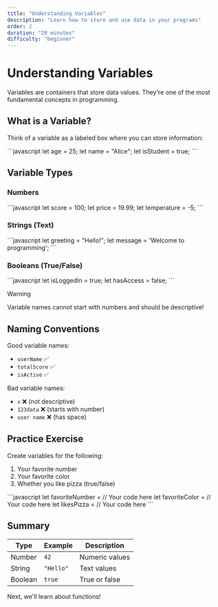 ```yaml
---
title: "Understanding Variables"
description: "Learn how to store and use data in your programs"
order: 2
duration: "20 minutes"
difficulty: "beginner"
---
```


# Understanding Variables

Variables are containers that store data values. They're one of the most fundamental concepts in programming.

## What is a Variable?

Think of a variable as a labeled box where you can store information:

\`\`\`javascript
let age = 25;
let name = "Alice";
let isStudent = true;
\`\`\`

## Variable Types

### Numbers
\`\`\`javascript
let score = 100;
let price = 19.99;
let temperature = -5;
\`\`\`

### Strings (Text)
\`\`\`javascript
let greeting = "Hello!";
let message = 'Welcome to programming';
\`\`\`

### Booleans (True/False)
\`\`\`javascript
let isLoggedIn = true;
let hasAccess = false;
\`\`\`

> [!WARNING]
> Variable names cannot start with numbers and should be descriptive!

## Naming Conventions

Good variable names:
- `userName` ✅
- `totalScore` ✅
- `isActive` ✅

Bad variable names:
- `x` ❌ (not descriptive)
- `123data` ❌ (starts with number)
- `user name` ❌ (has space)

## Practice Exercise

Create variables for the following:
1. Your favorite number
2. Your favorite color
3. Whether you like pizza (true/false)

\`\`\`javascript
let favoriteNumber = // Your code here
let favoriteColor = // Your code here
let likesPizza = // Your code here
\`\`\`

## Summary

| Type | Example | Description |
|------|---------|-------------|
| Number | `42` | Numeric values |
| String | `"Hello"` | Text values |
| Boolean | `true` | True or false |

Next, we'll learn about functions!
